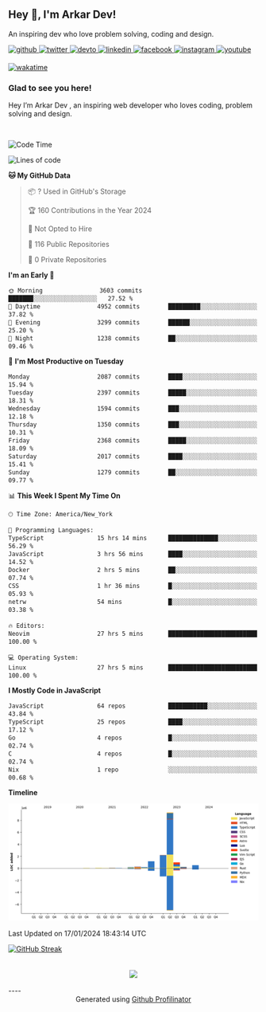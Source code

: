 ## Hey 👋, I'm Arkar Dev!  

An inspiring dev who love problem solving, coding and design.

<a href="https://github.com/Riley1101" target="_blank">
<img src=https://img.shields.io/badge/github-%2324292e.svg?&style=for-the-badge&logo=github&logoColor=white alt=github style="margin-bottom: 5px;" />
</a>
<a href="https://twitter.com/arkardev" target="_blank">
<img src=https://img.shields.io/badge/twitter-%2300acee.svg?&style=for-the-badge&logo=twitter&logoColor=white alt=twitter style="margin-bottom: 5px;" />
</a>
<a href="https://dev.to/riley1101" target="_blank">
<img src=https://img.shields.io/badge/dev.to-%2308090A.svg?&style=for-the-badge&logo=dev.to&logoColor=white alt=devto style="margin-bottom: 5px;" />
</a>
<a href="https://linkedin.com/in/arkar-kaung-myat" target="_blank">
<img src=https://img.shields.io/badge/linkedin-%231E77B5.svg?&style=for-the-badge&logo=linkedin&logoColor=white alt=linkedin style="margin-bottom: 5px;" />
</a>
<a href="https://www.facebook.com/riley.eileen.75" target="_blank">
<img src=https://img.shields.io/badge/facebook-%232E87FB.svg?&style=for-the-badge&logo=facebook&logoColor=white alt=facebook style="margin-bottom: 5px;" />
</a>
<a href="https://instagram.com/rileys1101" target="_blank">
<img src=https://img.shields.io/badge/instagram-%23000000.svg?&style=for-the-badge&logo=instagram&logoColor=white alt=instagram style="margin-bottom: 5px;" />
</a>
<a href="https://www.youtube.com/channel/UC_RfEQCC3gL2AzsFFAABikg" target="_blank">
<img src=https://img.shields.io/badge/youtube-%23EE4831.svg?&style=for-the-badge&logo=youtube&logoColor=white alt=youtube style="margin-bottom: 5px;" />
</a>  
  
[![wakatime](https://wakatime.com/badge/user/cf23b6e3-75f8-4c04-b0e3-273191c8d2ec.svg)](https://wakatime.com/@cf23b6e3-75f8-4c04-b0e3-273191c8d2ec)


### Glad to see you here!  
Hey I’m Arkar Dev , an inspiring web developer who loves coding, problem solving and design.

<br/>

<!--START_SECTION:waka-->
![Code Time](http://img.shields.io/badge/Code%20Time-884%20hrs%2040%20mins-blue)

![Lines of code](https://img.shields.io/badge/From%20Hello%20World%20I%27ve%20Written-15.3%20million%20lines%20of%20code-blue)

**🐱 My GitHub Data** 

> 📦 ? Used in GitHub's Storage 
 > 
> 🏆 160 Contributions in the Year 2024
 > 
> 🚫 Not Opted to Hire
 > 
> 📜 116 Public Repositories 
 > 
> 🔑 0 Private Repositories 
 > 
**I'm an Early 🐤** 

```text
🌞 Morning                3603 commits        ███████░░░░░░░░░░░░░░░░░░   27.52 % 
🌆 Daytime                4952 commits        █████████░░░░░░░░░░░░░░░░   37.82 % 
🌃 Evening                3299 commits        ██████░░░░░░░░░░░░░░░░░░░   25.20 % 
🌙 Night                  1238 commits        ██░░░░░░░░░░░░░░░░░░░░░░░   09.46 % 
```
📅 **I'm Most Productive on Tuesday** 

```text
Monday                   2087 commits        ████░░░░░░░░░░░░░░░░░░░░░   15.94 % 
Tuesday                  2397 commits        █████░░░░░░░░░░░░░░░░░░░░   18.31 % 
Wednesday                1594 commits        ███░░░░░░░░░░░░░░░░░░░░░░   12.18 % 
Thursday                 1350 commits        ███░░░░░░░░░░░░░░░░░░░░░░   10.31 % 
Friday                   2368 commits        █████░░░░░░░░░░░░░░░░░░░░   18.09 % 
Saturday                 2017 commits        ████░░░░░░░░░░░░░░░░░░░░░   15.41 % 
Sunday                   1279 commits        ██░░░░░░░░░░░░░░░░░░░░░░░   09.77 % 
```


📊 **This Week I Spent My Time On** 

```text
🕑︎ Time Zone: America/New_York

💬 Programming Languages: 
TypeScript               15 hrs 14 mins      ██████████████░░░░░░░░░░░   56.29 % 
JavaScript               3 hrs 56 mins       ████░░░░░░░░░░░░░░░░░░░░░   14.52 % 
Docker                   2 hrs 5 mins        ██░░░░░░░░░░░░░░░░░░░░░░░   07.74 % 
CSS                      1 hr 36 mins        █░░░░░░░░░░░░░░░░░░░░░░░░   05.93 % 
netrw                    54 mins             █░░░░░░░░░░░░░░░░░░░░░░░░   03.38 % 

🔥 Editors: 
Neovim                   27 hrs 5 mins       █████████████████████████   100.00 % 

💻 Operating System: 
Linux                    27 hrs 5 mins       █████████████████████████   100.00 % 
```

**I Mostly Code in JavaScript** 

```text
JavaScript               64 repos            ███████████░░░░░░░░░░░░░░   43.84 % 
TypeScript               25 repos            ████░░░░░░░░░░░░░░░░░░░░░   17.12 % 
Go                       4 repos             █░░░░░░░░░░░░░░░░░░░░░░░░   02.74 % 
C                        4 repos             █░░░░░░░░░░░░░░░░░░░░░░░░   02.74 % 
Nix                      1 repo              ░░░░░░░░░░░░░░░░░░░░░░░░░   00.68 % 
```



**Timeline**

![Lines of Code chart](https://raw.githubusercontent.com/Riley1101/Riley1101/main/assets/bar_graph.png)


 Last Updated on 17/01/2024 18:43:14 UTC
<!--END_SECTION:waka-->

[![GitHub Streak](https://streak-stats.demolab.com?user=Riley1101)](https://git.io/streak-stats)
  
<br/>  
<div align="center">
<img src="https://komarev.com/ghpvc/?username=Riley1101&&style=flat-square" align="center" />
</div>  
<br/>  
----
<div align="center">Generated using <a href="https://profilinator.rishav.dev/" target="_blank">Github Profilinator</a></div>

